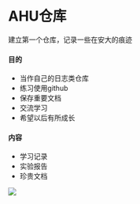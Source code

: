 # AHU仓库

建立第一个仓库，记录一些在安大的痕迹

#### 目的

- 当作自己的日志类仓库
- 练习使用github
- 保存重要文档
- 交流学习
- 希望以后有所成长

#### 内容

- 学习记录
- 实验报告
- 珍贵文档

![](https://timgsa.baidu.com/timg?image&quality=80&size=b9999_10000&sec=1540546372&di=55aadb80baf0c0dfab7e45f934631007&imgtype=jpg&er=1&src=http%3A%2F%2Fs15.sinaimg.cn%2Fbmiddle%2F49131f6645aaeaf43ca6e)
